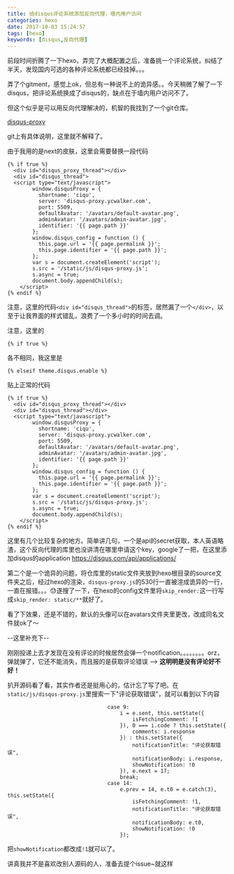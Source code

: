 ```yaml
---
title: 给disqus评论系统添加反向代理，墙内用户访问
categories: hexo
date: 2017-10-03 15:24:57
tags: [hexo]
keywords: [disqus,反向代理]
---
```


前段时间折腾了一下hexo，弄完了大概配置之后，准备挑一个评论系统，纠结了半天，发现国内可选的各种评论系统都已经挂掉。。。

弄了个gitment，感觉上ok，但总有一种说不上的诡异感。。今天稍微了解了一下disqus，把评论系统换成了disqus的，缺点在于墙内用户访问不了。

但这个似乎是可以用反向代理解决的，机智的我找到了一个git仓库。

<a href="https://github.com/ciqulover/disqus-proxy">disqus-proxy</a>

git上有具体说明，这里就不解释了。

<!--more--->

由于我用的是next的皮肤，这里会需要替换一段代码

```
{% if true %}
  <div id="disqus_proxy_thread"></div>
  <div id="disqus_thread">
  <script type="text/javascript">
        window.disqusProxy = {
          shortname: 'ciqu',
          server: 'disqus-proxy.ycwalker.com',
          port: 5509,
          defaultAvatar: '/avatars/default-avatar.png',
          adminAvatar: '/avatars/admin-avatar.jpg',
          identifier: '{{ page.path }}'
        };
        window.disqus_config = function () {
          this.page.url = '{{ page.permalink }}';
          this.page.identifier = '{{ page.path }}';
        };
        var s = document.createElement('script');
        s.src = '/static/js/disqus-proxy.js';
        s.async = true;
        document.body.appendChild(s);
    </script>
{% endif %}
```

注意，这里的代码`<div id="disqus_thread">`的标签，居然漏了一个`</div>`，以至于让我界面的样式错乱，浪费了一个多小时的时间去调。

注意，这里的

```
{% if true %}
```

各不相同，我这里是

```
{% elseif theme.disqus.enable %}
```

贴上正常的代码

```
{% if true %}
  <div id="disqus_proxy_thread"></div>
  <div id="disqus_thread"></div>
  <script type="text/javascript">
        window.disqusProxy = {
          shortname: 'ciqu',
          server: 'disqus-proxy.ycwalker.com',
          port: 5509,
          defaultAvatar: '/avatars/default-avatar.png',
          adminAvatar: '/avatars/admin-avatar.jpg',
          identifier: '{{ page.path }}'
        };
        window.disqus_config = function () {
          this.page.url = '{{ page.permalink }}';
          this.page.identifier = '{{ page.path }}';
        };
        var s = document.createElement('script');
        s.src = '/static/js/disqus-proxy.js';
        s.async = true;
        document.body.appendChild(s);
    </script>
{% endif %}
```

这里有几个比较复杂的地方。简单讲几句，一个是api的secret获取，本人英语略渣，这个反向代理的库里也没讲清在哪里申请这个key，google了一把，在这里添加disqus的application
<https://disqus.com/api/applications/>

第二个是一个诡异的问题，将仓库里的static文件夹放到hexo根目录的source文件夹之后，经过hexo的渲染，`disqus-proxy.js`的530行一直被渲成诡异的一行，一直在报错。。。😓遂搜了一下，在hexo的config文件里将`skip_render:`这一行写成`skip_render: static/**`就好了。

看了下效果，还是不错的，默认的头像可以在avatars文件夹里更改，改成同名文件就ok了～



--这里补充下--

刚刚投递上去才发现在没有评论的时候居然会弹一个notification。。。。。。。。orz，弹就弹了，它还不能消失，而且报的是获取评论错误  --> **这明明是没有评论好不好！**

扒开源码看了看，其实作者还是挺用心的，估计忘了写了吧。在`static/js/disqus-proxy.js`里搜索一下"评论获取错误"，就可以看到以下内容

```
								case 9:
									i = e.sent, this.setState({
										isFetchingComment: !1
									}), 0 === i.code ? this.setState({
										comments: i.response
									}) : this.setState({
										notificationTitle: "评论获取错误",
										notificationBody: i.response,
										showNotification: !0
									}), e.next = 17;
									break;
								case 14:
									e.prev = 14, e.t0 = e.catch(3), this.setState({
										isFetchingComment: !1,
										notificationTitle: "评论获取错误",
										notificationBody: e.t0,
										showNotification: !0
									});
```

把`showNotification`都改成`!1`就可以了。

讲真我并不是喜欢改别人源码的人，准备去提个issue~就这样